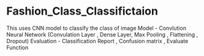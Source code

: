 # Fashion_Class_Classifictaion
This uses CNN model to classify the class of image
Model - Convlution Neural Network (Convulation Layer , Dense Layer, Max Pooling , Flattening , Dropout)
Evaluation - Classification Report , Confusion matrix , Evaluate Function
